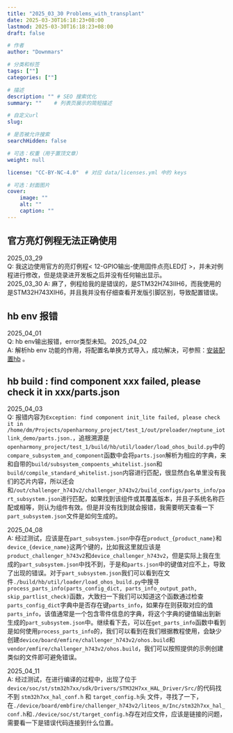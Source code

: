 ```yaml
---
title: "2025_03_30 Problems_with_transplant"
date: 2025-03-30T16:18:23+08:00
lastmod: 2025-03-30T16:18:23+08:00
draft: false

# 作者
author: "Downmars"

# 分类和标签
tags: [""]
categories: [""]

# 描述
description: "" # SEO 搜索优化
summary: ""    # 列表页展示的简短描述

# 自定义url
slug:

# 是否被允许搜索
searchHidden: false

# 可选：权重（用于置顶文章）
weight: null

license: "CC-BY-NC-4.0"  # 对应 data/licenses.yml 中的 keys

# 可选：封面图片
cover:
    image: ""
    alt: ""
    caption: ""
---
```


## 官方亮灯例程无法正确使用  
2025_03_29  
Q: 我这边使用官方的亮灯例程< 12-GPIO输出-使用固件点亮LED灯 >，并未对例程进行修改，但是烧录进开发板之后并没有任何输出显示。  
2025_03_30
A: 麻了，例程给我的是错误的，是STM32H743IIH6，而我使用的是STM32H743XIH6，并且我并没有仔细查看开发版引脚区别，导致配置错误。

## hb env 报错  
2025_04_01  
Q: hb env输出报错，error类型未知。
2025_04_02  
A: 解析hb env 功能的作用，将配置名单换方式导入，成功解决，可参照：[安装配置hb](../2025_03_27-openharmony_source/#安装配置hb) 。

## hb build : find component xxx failed, please check it in xxx/parts.json
2025_04_03  
Q: 报错内容为`Exception: find component init_lite failed, please check it in /home/dm/Projects/openharmony_project/test_1/out/preloader/neptune_iotlink_demo/parts.json.`，追根溯源是`openharmony_project/test_1/build/hb/util/loader/load_ohos_build.py`中的`compare_subsystem_and_component`函数中会将`parts.json`解析为相应的字典，来和自带的`build/subsystem_compoents_whitelist.json`和`build/compile_standard_whitelist.json`内容进行匹配，很显然白名单里没有我们的芯片内容，所以还会和`/out/challenger_h743v2/challenger_h743v2/build_configs/parts_info/part_subsystem.json`进行匹配，如果找到该组件或其覆盖版本，并且子系统名称匹配或相等，则认为组件有效。但是并没有找到就会报错，我需要明天查看一下`part_subsystem.json`文件是如何生成的。

2025_04_08  
A: 经过测试，应该是在`part_subsystem.json`中存在`product_{product_name}`和`device_{device_name}`这两个键的，比如我这里就应该是`product_challenger_h743v2`和`device_challenger_h743v2`，但是实际上我在生成的`part_subsystem.json`中找不到，于是和`parts.json`中的键值对应不上，导致了出现的错误。对于`part_subsystem.json`我们可以看到在文件`./build/hb/util/loader/load_ohos_build.py`中搜寻`process_parts_info(parts_config_dict, parts_info_output_path, skip_partlist_check)`函数，大致扫一下我们可以知道这个函数通过检查`parts_config_dict`字典中是否存在键`parts_info`，如果存在则获取对应的值`parts_info`，该值通常是一个包含零件信息的字典，将这个字典的键值输出到新生成的`part_subsystem.json`中。继续看下去，可以在`get_parts_info`函数中看到是如何使用`process_parts_info`的，我们可以看到在我们根据教程使用，会缺少创建`device/board/emfire/challenger_h743v2/ohos.build`和`vendor/emfire/challenger_h743v2/ohos.build`，我们可以按照提供的示例创建类似的文件即可避免错误。  

2025_04_11  
A: 经过测试，在进行编译的过程中，出现了位于`device/soc/st/stm32h7xx/sdk/Drivers/STM32H7xx_HAL_Driver/Src/`的代码找不到 `stm32h7xx_hal_conf.h` 和 `target_config.h`头 文件，寻找了一下，在`./device/board/embfire/challenger_h743v2/liteos_m/Inc/stm32h7xx_hal_conf.h`和`./device/soc/st/target_config.h`存在对应文件，应该是链接的问题，需要看一下是错误代码连接到什么位置。
